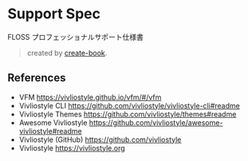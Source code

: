 # Support Spec

FLOSS プロフェッショナルサポート仕様書

> created by [create-book](https://github.com/vivliostyle/create-book).

## References

- VFM <https://vivliostyle.github.io/vfm/#/vfm>
- Vivliostyle CLI <https://github.com/vivliostyle/vivliostyle-cli#readme>
- Vivliostyle Themes <https://github.com/vivliostyle/themes#readme>
- Awesome Vivliostyle <https://github.com/vivliostyle/awesome-vivliostyle#readme>
- Vivliostyle (GitHub) <https://github.com/vivliostyle>
- Vivliostyle <https://vivliostyle.org>
